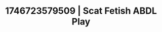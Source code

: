 ---
categories:
- Intimate storytelling
- AI-generated
- Sensory play
- BookTok after dark
- Softcore vibes
- Ethical porn
- ASMR
- Cosplay
image: /assets/images/1746723579509.jpg
layout: post
seo:
  description: Featured content with artistic Scat Fetish, ABDL Play. HD images available.
  keywords: Scat Fetish, ABDL Play
  og_image: /assets/images/1746723579509.jpg
  schema_type: VisualArtwork
tags:
- ABDL Play
- Scat Fetish
- '#1746723579509'
title: 1746723579509 | Scat Fetish ABDL Play
---